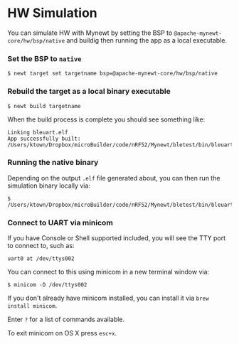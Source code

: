 # HW Simulation

You can simulate HW with Mynewt by setting the BSP to `@apache-mynewt-core/hw/bsp/native`
and buildig then running the app as a local executable.

### Set the BSP to `native`

```
$ newt target set targetname bsp=@apache-mynewt-core/hw/bsp/native
```

### Rebuild the target as a local binary executable

```
$ newt build targetname
```

When the build process is complete you should see something like:

```
Linking bleuart.elf
App successfully built: /Users/ktown/Dropbox/microBuilder/code/nRF52/Mynewt/bletest/bin/bleuart/apps/bleuart/bleuart.elf
```

### Running the native binary

Depending on the output `.elf` file generated about, you can then run the simulation binary locally via:

```
$ /Users/ktown/Dropbox/microBuilder/code/nRF52/Mynewt/bletest/bin/bleuart/apps/bleuart/bleuart.elf
```

### Connect to UART via minicom

If you have Console or Shell supported included, you will see the TTY port to connect to, such as:

```
uart0 at /dev/ttys002
```

You can connect to this using minicom in a new terminal window via:

```
$ minicom -D /dev/ttys002
```

If you don't already have minicom installed, you can install it via `brew install minicom`.

Enter `?` for a list of commands available.

To exit minicom on OS X press `esc+x`. 
